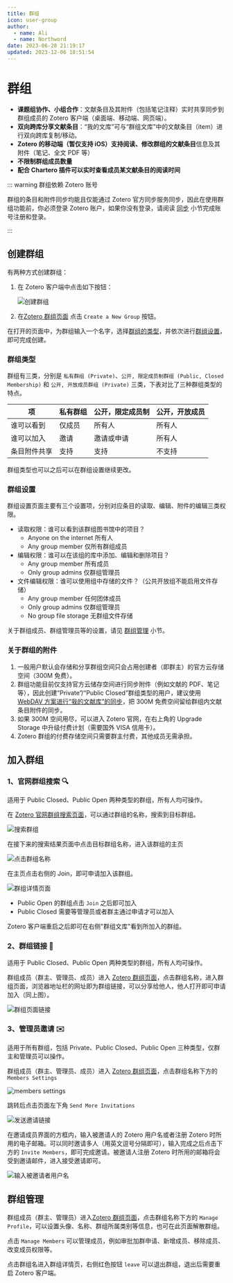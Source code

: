 ```yaml
---
title: 群组
icon: user-group
author:
  - name: Ali
  - name: Northword
date: 2023-06-28 21:19:17
updated: 2023-12-06 18:51:54
---
```


# 群组

<Badge text="高级" />

- **课题组协作、小组合作**：文献条目及其附件（包括笔记注释）实时共享同步到群组成员的 Zotero 客户端（桌面端、移动端、网页端）。
- **双向跨库分享文献条目**：“我的文库”可与“群组文库”中的文献条目（item）进行双向跨库复制/移动。
- **Zotero 的移动端（暂仅支持 iOS）支持阅读、修改群组的文献条目**信息及其附件（笔记、全文 PDF 等）
- **不限制群组成员数量**
- **配合 Chartero 插件可以实时查看成员某文献条目的阅读时间**

::: warning 群组依赖 Zotero 账号

群组的条目和附件同步均能且仅能通过 Zotero 官方同步服务同步，因此在使用群组功能前，你必须登录 Zotero 账户，如果你没有登录，请阅读 [同步](./sync.md#数据的同步) 小节完成账号注册和登录。

:::

## 创建群组

有两种方式创建群组：

1. 在 Zotero 客户端中点击如下按钮：

   ![创建群组](../assets/images/image-zotero-group-new-group.png)

2. 在[Zotero 群组页面](https://www.zotero.org/groups) 点击 `Create a New Group` 按钮。

在打开的页面中，为群组输入一个名字，选择[群组的类型](#群组类型)，并依次进行[群组设置](#群组设置)，即可完成创建。

### 群组类型

群组有三类，分别是 `私有群组 (Private)`、`公开, 限定成员制群组 (Public, Closed Membership)` 和 `公开, 开放成员群组 (Private)` 三类，下表对比了三种群组类型的特点。

| 项           | 私有群组 | 公开，限定成员制 | 公开，开放成员 |
| ------------ | -------- | ---------------- | -------------- |
| 谁可以看到   | 仅成员   | 所有人           | 所有人         |
| 谁可以加入   | 邀请     | 邀请或申请       | 所有人         |
| 条目附件共享 | 支持     | 支持             | 不支持         |

群组类型也可以之后可以在群组设置继续更改。

### 群组设置

群组设置页面主要有三个设置项，分别对应条目的读取、编辑、附件的编辑三类权限。

- 读取权限：谁可以看到该群组图书馆中的项目？
  - Anyone on the internet 所有人
  - Any group member 仅所有群组成员
- 编辑权限：谁可以在该组的库中添加、编辑和删除项目？
  - Any group member 所有成员
  - Only group admins 仅群组管理员
- 文件编辑权限：谁可以使用组中存储的文件？（公共开放组不能启用文件存储）
  - Any group member 任何团体成员
  - Only group admins 仅群组管理员
  - No group file storage 无群组文件存储

关于群组成员、群组管理员等的设置，请见 [群组管理](#群组管理) 小节。

### 关于群组的附件

1. 一般用户默认会存储和分享群组空间只会占用创建者（即群主）的官方云存储空间（300M 免费）。
2. 群组功能目前仅支持官方云储存空间进行同步附件（例如文献的 PDF、笔记等），因此创建“Private”/“Public Closed”群组类型的用户，建议使用 [WebDAV 方案进行“我的文献库”的同步](./sync.md#通过-webdav-同步附件)，把 300M 免费空间留给群组内文献条目附件的同步。
3. 如果 300M 空间用尽，可以进入 Zotero 官网，在右上角的 Upgrade Storage 中升级付费计划（需要国外 VISA 信用卡）。
4. Zotero 群组的付费存储空间只需要群主付费，其他成员无需承担。

## 加入群组

### 1、官网群组搜索 🔍

适用于 Public Closed、Public Open 两种类型的群组，所有人均可操作。

在 [Zotero 官网群组搜索页面](https://www.zotero.org/search/type/group)，可以通过群组的名称，搜索到目标群组。

![搜索群组](../assets/images/image-group-10.png)

在接下来的搜索结果页面中点击目标群组名称，进入该群组的主页

![点击群组名称](../assets/images/image-group-11.png)

在主页点击右侧的 Join，即可申请加入该群组。

![群组详情页面](../assets/images/image-group-12.png)

- Public Open 的群组点击 `Join` 之后即可加入
- Public Closed 需要等管理员或者群主通过申请才可以加入

Zotero 客户端重启之后即可在右侧"群组文库"看到所加入的群组。

### 2、群组链接 🔗

适用于 Public Closed、Public Open 两种类型的群组，所有人均可操作。

群组成员（群主、管理员、成员）进入 [Zotero 群组页面](https://www.zotero.org/groups/)，点击群组名称，进入群组页面，浏览器地址栏的网址即为群组链接，可以分享给他人，他人打开即可申请加入（同上图）。

![群组页面链接](../assets/images/image-group-13.png)

### 3、管理员邀请 ✉️

适用于所有群组，包括 Private、Public Closed、Public Open 三种类型，仅群主和管理员可以操作。

群组成员（群主、管理员、成员）进入 [Zotero 群组页面](https://www.zotero.org/groups/)，点击群组名称下方的 `Members Settings`

![members settings](../assets/images/image-group-14.png)

跳转后点击页面左下角 `Send More Invitations`

![发送邀请链接](../assets/images/image-group-15.png)

在邀请成员界面的方框内，输入被邀请人的 Zotero 用户名或者注册 Zotero 时所用的电子邮箱。可以同时邀请多人（用英文逗号分隔即可），输入完成之后点击下方的 `Invite Members`，即可完成邀请。被邀请人注册 Zotero 时所用的邮箱将会受到邀请邮件，进入接受邀请即可。

![输入被邀请者用户名](../assets/images/image-group-16.png)

## 群组管理

群组成员（群主、管理员）进入[Zotero 群组页面](https://www.zotero.org/groups/)，点击群组名称下方的 `Manage Profile`，可以设置头像、名称、群组所属类别等信息，也可在此页面解散群组。

点击 `Manage Members` 可以管理成员，例如审批加群申请、新增成员、移除成员、改变成员权限等。

点击群组名进入群组详情页，右侧红色按钮 `leave` 可以退出群组，退出后需要重启 Zotero 客户端。
